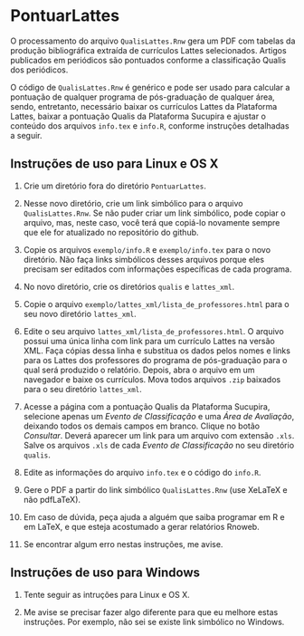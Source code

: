 # PontuarLattes

O processamento do arquivo `QualisLattes.Rnw` gera um PDF com tabelas da
produção bibliográfica extraída de currículos Lattes selecionados. Artigos
publicados em periódicos são pontuados conforme a classificação Qualis dos
periódicos.

O código de `QualisLattes.Rnw` é genérico e pode ser usado para calcular a
pontuação de qualquer programa de pós-graduação de qualquer área, sendo,
entretanto, necessário baixar os currículos Lattes da Plataforma Lattes,
baixar a pontuação Qualis da Plataforma Sucupira e ajustar o conteúdo dos
arquivos `info.tex` e `info.R`, conforme instruções detalhadas a seguir.

## Instruções de uso para Linux e OS X

  1. Crie um diretório fora do diretório `PontuarLattes`.

  2. Nesse novo diretório, crie um link simbólico para o arquivo
     `QualisLattes.Rnw`. Se não puder criar um link simbólico, pode copiar o
     arquivo, mas, neste caso, você terá que copiá-lo novamente sempre que ele
     for atualizado no repositório do github.

  3. Copie os arquivos `exemplo/info.R` e `exemplo/info.tex` para o novo
     diretório. Não faça links simbólicos desses arquivos porque eles precisam
     ser editados com informações específicas de cada programa.

  4. No novo diretório, crie os diretórios `qualis` e `lattes_xml`.

  5. Copie o arquivo `exemplo/lattes_xml/lista_de_professores.html` para o seu
     novo diretório `lattes_xml`.

  6. Edite o seu arquivo `lattes_xml/lista_de_professores.html`. O arquivo
     possui uma única linha com link para um currículo Lattes na versão XML.
     Faça cópias dessa linha e substitua os dados pelos nomes e links para os
     Lattes dos professores do programa de pós-graduação para o qual será
     produzido o relatório. Depois, abra o arquivo em um navegador e baixe os
     currículos. Mova todos arquivos `.zip` baixados para o seu diretório
     `lattes_xml`.

  7. Acesse a página com a pontuação Qualis da Plataforma Sucupira, selecione
     apenas um *Evento de Classificação* e uma *Área de Avaliação*, deixando
     todos os demais campos em branco. Clique no botão *Consultar*. Deverá
     aparecer um link para um arquivo com extensão `.xls`. Salve os arquivos
     `.xls` de cada *Evento de Classificação* no seu diretório `qualis`. 

  8. Edite as informações do arquivo `info.tex` e o código do `info.R`.

  9. Gere o PDF a partir do link simbólico `QualisLattes.Rnw` (use XeLaTeX e não
     pdfLaTeX).

  10. Em caso de dúvida, peça ajuda a alguém que saiba programar em R e em
      LaTeX, e que esteja acostumado a gerar relatórios Rnoweb.

  11. Se encontrar algum erro nestas instruções, me avise.

## Instruções de uso para Windows

  1. Tente seguir as intruções para Linux e OS X.

  2. Me avise se precisar fazer algo diferente para que eu melhore estas
     instruções. Por exemplo, não sei se existe link simbólico no Windows.
